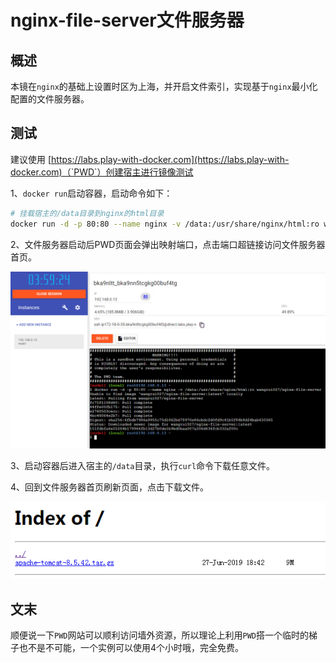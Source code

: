 # nginx-file-server文件服务器
## 概述

本镜在`nginx`的基础上设置时区为上海，并开启文件索引，实现基于`nginx`最小化配置的文件服务器。

## 测试

建议使用 [https://labs.play-with-docker.com](https://labs.play-with-docker.com)（`PWD`）创建宿主进行镜像测试

1、`docker run`启动容器，启动命令如下：

```bash
# 挂载宿主的/data目录到nginx的html目录
docker run -d -p 80:80 --name nginx -v /data:/usr/share/nginx/html:ro wangrui027/nginx-file-server
```

2、文件服务器启动后PWD页面会弹出映射端口，点击端口超链接访问文件服务器首页。

![PWD](https://github.com/wangrui027/nginx-file-server/raw/master/PWD.png)

3、启动容器后进入宿主的`/data`目录，执行`curl`命令下载任意文件。

4、回到文件服务器首页刷新页面，点击下载文件。

![nginx-file-server](https://github.com/wangrui027/nginx-file-server/raw/master/nginx-file-server.png)

## 文末

顺便说一下`PWD`网站可以顺利访问墙外资源，所以理论上利用`PWD`搭一个临时的梯子也不是不可能，一个实例可以使用4个小时哦，完全免费。
